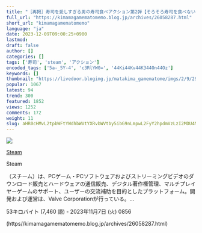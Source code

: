 ```yaml
---
title: "［再掲］寿司を愛しすぎる男の寿司食べアクション第2弾【そろそろ寿司を食べないと死ぬぜ！ユニバース】Steam向けに12"
full_url: "https://kimamagamematomemo.blog.jp/archives/26058287.html"
short_url: "kimamagamematomemo"
language: "ja"
date: 2023-12-09T09:00:25+0900
lastmod: 
draft: false
author: []
categories: []
tags: ['寿司', 'steam', 'アクション']
encoded_tags: ['5a-_5Y-4', 'c3RlYW0=', '44Ki44Kv44K344On44Oz']
keywords: []
thumbnail: "https://livedoor.blogimg.jp/matakima_gamematome/imgs/2/9/2979e1ce.jpg"
popular: 1067
latest: 94
trend: 300
featured: 1852
views: 1252
comments: 172
weight: 11
slug: aHR0cHMvL2tpbWFtYWdhbWVtYXRvbWVtby5ibG9nLmpwL2FyY2hpdmVzLzI2MDU4Mjg3Lmh0bWw=
---
```


![](https://livedoor.blogimg.jp/matakima_gamematome/imgs/2/9/2979e1ce.jpg)

<div><a title='Steam' href='https//ja.wikipedia.org/wiki/Steam' target='_blank'><p>Steam</p></a> <p class='searchresult'><p>Steam</p>（スチーム）は、PCゲーム・PCソフトウェアおよびストリーミングビデオのダウンロード販売とハードウェアの通信販売、デジタル著作権管理、マルチプレイヤーゲームのサポート、ユーザーの交流補助を目的としたプラットフォーム。開発および運営は、Valve Corporationが行っている。…</p> <p class='mw-search-result-data'>53キロバイト (7,460 語) - 2023年11月7日 (火) 0856</p></div>

(https//kimamagamematomemo.blog.jp/archives/26058287.html)
